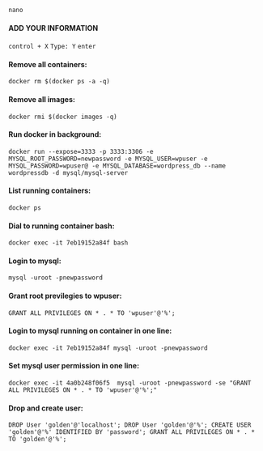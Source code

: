 `nano`
#### ADD YOUR INFORMATION
`control + X`
`Type: Y`
`enter`

#### Remove all containers:
`docker rm $(docker ps -a -q)`
#### Remove all images:
`docker rmi $(docker images -q)`
#### Run docker in background:
`docker run --expose=3333 -p 3333:3306 -e MYSQL_ROOT_PASSWORD=newpassword -e MYSQL_USER=wpuser -e MYSQL_PASSWORD=wpuser@ -e MYSQL_DATABASE=wordpress_db --name wordpressdb -d mysql/mysql-server` 
#### List running containers:
`docker ps`
#### Dial to running container bash:
`docker exec -it 7eb19152a84f bash`
#### Login to mysql:
`mysql -uroot -pnewpassword`
#### Grant root previlegies to wpuser: 
`GRANT ALL PRIVILEGES ON * . * TO 'wpuser'@'%';`

#### Login to mysql running on container in one line:
`docker exec -it 7eb19152a84f mysql -uroot -pnewpassword`
#### Set mysql user permission in one line:
`docker exec -it 4a0b248f06f5  mysql -uroot -pnewpassword -se "GRANT ALL PRIVILEGES ON * . * TO 'wpuser'@'%';"`

#### Drop and create user:
`DROP User 'golden'@'localhost';
DROP User 'golden'@'%';
CREATE USER 'golden'@'%' IDENTIFIED BY 'password';
GRANT ALL PRIVILEGES ON * . * TO 'golden'@'%';`
